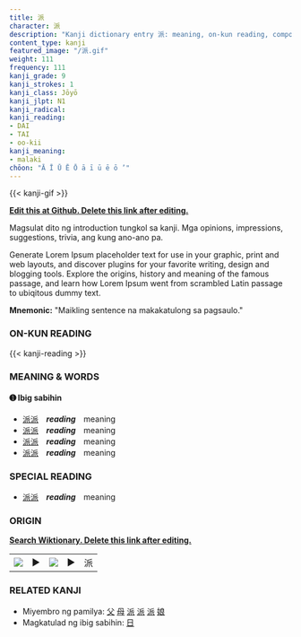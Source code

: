 ```yaml
---
title: 派
character: 派
description: "Kanji dictionary entry 派: meaning, on-kun reading, compounds, origin, related kanji"
content_type: kanji
featured_image: "/派.gif"
weight: 111
frequency: 111
kanji_grade: 9
kanji_strokes: 1
kanji_class: Jōyō
kanji_jlpt: N1
kanji_radical: 
kanji_reading: 
- DAI
- TAI
- oo-kii
kanji_meaning:
- malaki
chōon: "Ā Ī Ū Ē Ō ā ī ū ē ō ’"
---
```

[//]: # (Don't edit the line below. Kanji animated GIF code is automatically generated.)
{{< kanji-gif >}}

[//]: # (Edit below this line.)

**[Edit this at Github. Delete this link after editing.](https://github.com/tim0g/tim/tree/main/content/kanji/派/index.md)**

Magsulat dito ng introduction tungkol sa kanji. Mga opinions, impressions, suggestions, trivia, ang kung ano-ano pa.

Generate Lorem Ipsum placeholder text for use in your graphic, print and web layouts, and discover plugins for your favorite writing, design and blogging tools. Explore the origins, history and meaning of the famous passage, and learn how Lorem Ipsum went from scrambled Latin passage to ubiqitous dummy text.
 
**Mnemonic:** "Maikling sentence na makakatulong sa pagsaulo."

### ON-KUN READING

[//]: # (Don't edit the line below. ON-KUN READING code is automatically generated.)
{{< kanji-reading >}}

### MEANING & WORDS

#### ➊ **Ibig sabihin**
  - [派](../派)[派](../派)　***reading***　meaning
  - [派](../派)[派](../派)　***reading***　meaning
  - [派](../派)[派](../派)　***reading***　meaning
  - [派](../派)[派](../派)　***reading***　meaning

### SPECIAL READING
  - [派](../派)[派](../派)　***reading***　meaning

### ORIGIN

**[Search Wiktionary. Delete this link after editing.](https://wiktionary.org/wiki/派)**
<table class="kanji-table"><tr><td>
<img src="60px-派-bronze.svg.png">
</td><td>▶</td><td>
<img src="60px-派-oracle.svg.png">
</td><td>▶</td>
<td class="kanji-origin">派</td>
</tr></table>

### RELATED KANJI
- Miyembro ng pamilya: [父](../父) [母](../母) [派](../派) [派](../派) [派](../派) [娘](../娘)
- Magkatulad ng ibig sabihin: [日](../日)
